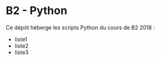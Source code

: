 # B2 - Python

Ce dépôt héberge les scripts Python du cours de B2 2018 :
* liste1
* liste2
* liste3
